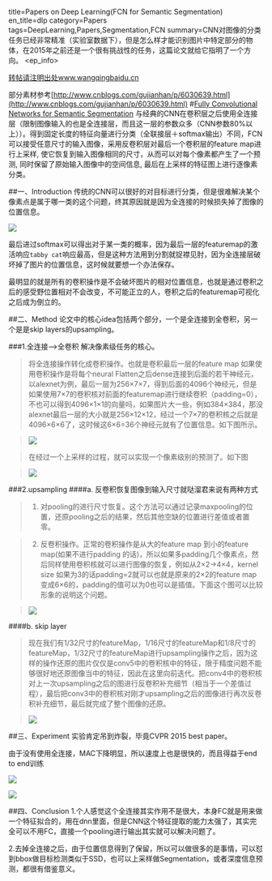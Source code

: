 title=Papers on Deep Learning(FCN for Semantic Segmentation)
en_title=dlp
category=Papers
tags=DeepLearning,Papers,Segmentation,FCN
summary=CNN对图像的分类任务已经非常精准（实验室数据下），但是怎么样才能识别图片中特定部分的物体，在2015年之前还是一个很有挑战性的任务，这篇论文就给它指明了一个方向。
<ep_info>

[转帖请注明出处www.wangqingbaidu.cn](www.wangqingbaidu.cn)

部分素材参考[http://www.cnblogs.com/gujianhan/p/6030639.html](http://www.cnblogs.com/gujianhan/p/6030639.html)
#[Fully Convolutional Networks for Semantic Segmentation](https://arxiv.org/abs/1411.4038)
与经典的CNN在卷积层之后使用全连接层（限制图像输入的也是全连接层，而且这一层的参数众多（CNN参数80%以上））。得到固定长度的特征向量进行分类（全联接层＋softmax输出）不同，FCN可以接受任意尺寸的输入图像，采用反卷积层对最后一个卷积层的feature map进行上采样, 使它恢复到输入图像相同的尺寸，从而可以对每个像素都产生了一个预测, 同时保留了原始输入图像中的空间信息, 最后在上采样的特征图上进行逐像素分类。

##一、Introduction
传统的CNN可以很好的对目标进行分类，但是很难解决某个像素点是属于哪一类的这个问题，终其原因就是因为全连接的时候损失掉了图像的位置信息。

![](http://i.imgur.com/uC6V6Fp.png)

最后进过softmax可以得出对于某一类的概率，因为最后一层的featuremap的激活响应`tabby cat`响应最高，但是这种方法用到分割就捉襟见肘，因为全连接层破坏掉了图片的位置信息，这时候就要想一个办法保存。

最明显的就是所有的卷积操作是不会破坏图片的相对位置信息，也就是通过卷积之后的感受野位置相对不会改变，不可能正立的人，卷积之后的featuremap可视化之后成为倒立的。

##二、Method
论文中的核心idea包括两个部分，一个是全连接到全卷积，另一个是是skip layers的upsampling。

###1.全连接-->全卷积
解决像素级任务的核心。

>将全连接操作转化成卷积操作。也就是卷积最后一层的feature map 如果使用卷积操作是将每个neural Flatten之后dense连接到后面的若干神经元，以alexnet为例，最后一层为256×7×7，得到后面的4096个神经元，但是如果使用7×7的卷积核对前面的featuremap进行继续卷积（padding=0），不也可以得到4096×1×1的向量吗，如果图片大一些，例如384×384，那没alexnet最后一层的大小就是256×12×12，经过一个7×7的卷积核之后就是4096×6×6了，这时候这6×6=36个神经元就有了位置信息。如下图所示。

>![](http://i.imgur.com/4glheLT.png)

>在经过一个上采样的过程，就可以实现一个像素级别的预测了。如下图

>![](http://i.imgur.com/xgPnJui.png)

###2.upsampling
####a. 反卷积恢复图像到输入尺寸就哒溜君来说有两种方式

>1. 对pooling的进行尺寸恢复。这个方法可以通过记录maxpooling的位置，还原pooling之后的结果，然后其他空缺的位置进行差值或者置零。

>2. 反卷积操作。正常的卷积操作是从大的feature map 到小的feature map(如果不进行padding 的话)，所以如果多padding几个像素点，然后同样使用卷积核就可以进行图像的恢复，例如从2×2->4×4，kernel size 如果为3的话padding=2就可以也就是原来的2×2的feature map 变成6×6的，padding的值可以为0也可以是插值。下面这个图可以比较形象的说明这个问题。

>![](http://i.imgur.com/LVeC8Tq.gif)

####b. skip layer
>现在我们有1/32尺寸的featureMap，1/16尺寸的featureMap和1/8尺寸的featureMap，1/32尺寸的featureMap进行upsampling操作之后，因为这样的操作还原的图片仅仅是conv5中的卷积核中的特征，限于精度问题不能够很好地还原图像当中的特征，因此在这里向前迭代。把conv4中的卷积核对上一次upsampling之后的图进行反卷积补充细节（相当于一个差值过程），最后把conv3中的卷积核对刚才upsampling之后的图像进行再次反卷积补充细节，最后就完成了整个图像的还原。

>![](http://i.imgur.com/KPZX7cG.png)

##三、Experiment
实验肯定吊到炸裂，毕竟CVPR 2015 best paper。

由于没有使用全连接，MAC下降明显，所以速度上也是很快的，而且得益于end to end训练

![](http://i.imgur.com/InfdLUn.png)

![](http://i.imgur.com/Q7opUpP.png)

##四、Conclusion
 1.个人感觉这个全连接其实作用不是很大，本身FC就是用来做一个特征拟合的，用在dnn里面，但是CNN这个特征提取的能力太强了，其实完全可以不用FC，直接一个pooling进行输出其实就可以解决问题了。

2.去掉全连接之后，由于位置信息得到了保留，所以可以做很多的是事情，可以怼到bbox做目标检测类似于SSD，也可以上采样做Segmentation，或者深度信息预测，都很有借鉴意义。